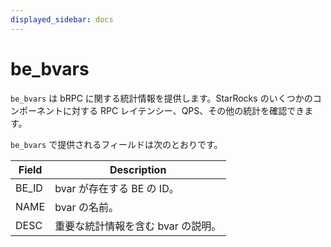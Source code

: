 ```yaml
---
displayed_sidebar: docs
---
```


# be_bvars

`be_bvars` は bRPC に関する統計情報を提供します。StarRocks のいくつかのコンポーネントに対する RPC レイテンシー、QPS、その他の統計を確認できます。

`be_bvars` で提供されるフィールドは次のとおりです。

| **Field** | **Description**                                              |
| --------- | ------------------------------------------------------------ |
| BE_ID     | bvar が存在する BE の ID。                                   |
| NAME      | bvar の名前。                                                |
| DESC      | 重要な統計情報を含む bvar の説明。                           |